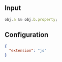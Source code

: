 
## Input
```javascript input
obj.a && obj.b.property;
```

## Configuration
```json configuration
{
  "extension": "js"
}
```
